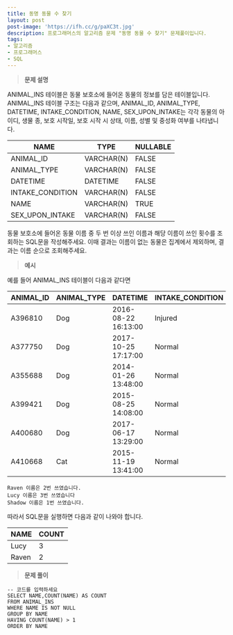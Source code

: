```yaml
---
title: 동명 동물 수 찾기
layout: post
post-image: 'https://ifh.cc/g/paXC3t.jpg'
description: 프로그래머스의 알고리즘 문제 "동명 동물 수 찾기" 문제풀이입니다.
tags:
- 알고리즘
- 프로그래머스
- SQL
---
```



>**문제 설명**

ANIMAL_INS 테이블은 동물 보호소에 들어온 동물의 정보를 담은 테이블입니다. ANIMAL_INS 테이블 구조는 다음과 같으며, ANIMAL_ID, ANIMAL_TYPE, DATETIME, INTAKE_CONDITION, NAME, SEX_UPON_INTAKE는 각각 동물의 아이디, 생물 종, 보호 시작일, 보호 시작 시 상태, 이름, 성별 및 중성화 여부를 나타냅니다.

| NAME | TYPE | NULLABLE |
|--|--|--|
| ANIMAL_ID | VARCHAR(N) | FALSE |
| ANIMAL_TYPE | VARCHAR(N) | FALSE |
| DATETIME | DATETIME | FALSE |
| INTAKE_CONDITION | VARCHAR(N) | FALSE |
| NAME | VARCHAR(N) | TRUE |
| SEX_UPON_INTAKE | VARCHAR(N) | FALSE |

동물 보호소에 들어온 동물 이름 중 두 번 이상 쓰인 이름과 해당 이름이 쓰인 횟수를 조회하는 SQL문을 작성해주세요. 이때 결과는 이름이 없는 동물은 집계에서 제외하며, 결과는 이름 순으로 조회해주세요.

>**예시**

예를 들어 ANIMAL_INS 테이블이 다음과 같다면

| ANIMAL_ID | ANIMAL_TYPE | DATETIME | INTAKE_CONDITION | NAME | SEX_UPON_INTAKE |
|--|--|--|--|--|--|
| A396810 | Dog | 2016-08-22 16:13:00 | Injured | Raven | Spayed Female |
| A377750 | Dog | 2017-10-25 17:17:00 | Normal | Lucy | Spayed Female |
| A355688 | Dog | 2014-01-26 13:48:00 | Normal | Shadow | Neutered Male |
| A399421 | Dog | 2015-08-25 14:08:00 | Normal | Lucy | Spayed Female |
| A400680 | Dog | 2017-06-17 13:29:00 | Normal | Lucy | Spayed Female |
| A410668 | Cat | 2015-11-19 13:41:00 | Normal | Raven | Spayed Female |

    Raven 이름은 2번 쓰였습니다.
    Lucy 이름은 3번 쓰였습니다
    Shadow 이름은 1번 쓰였습니다.

따라서 SQL문을 실행하면 다음과 같이 나와야 합니다.

| NAME | COUNT |
|--|--|
| Lucy | 3 |
| Raven | 2 |

>**문제 풀이**

	-- 코드를 입력하세요
	SELECT NAME,COUNT(NAME) AS COUNT
	FROM ANIMAL_INS
	WHERE NAME IS NOT NULL
	GROUP BY NAME
	HAVING COUNT(NAME) > 1
	ORDER BY NAME
